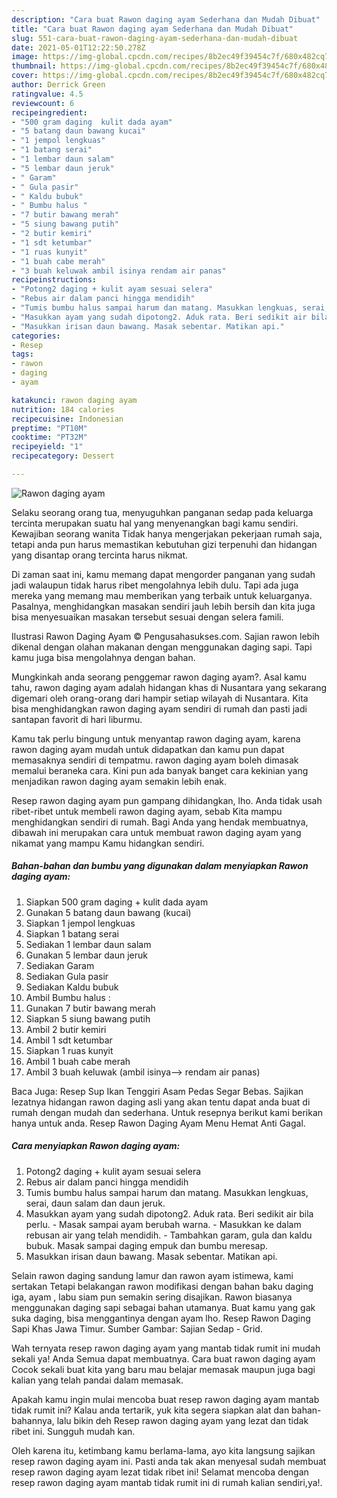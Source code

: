 ```yaml
---
description: "Cara buat Rawon daging ayam Sederhana dan Mudah Dibuat"
title: "Cara buat Rawon daging ayam Sederhana dan Mudah Dibuat"
slug: 551-cara-buat-rawon-daging-ayam-sederhana-dan-mudah-dibuat
date: 2021-05-01T12:22:50.278Z
image: https://img-global.cpcdn.com/recipes/8b2ec49f39454c7f/680x482cq70/rawon-daging-ayam-foto-resep-utama.jpg
thumbnail: https://img-global.cpcdn.com/recipes/8b2ec49f39454c7f/680x482cq70/rawon-daging-ayam-foto-resep-utama.jpg
cover: https://img-global.cpcdn.com/recipes/8b2ec49f39454c7f/680x482cq70/rawon-daging-ayam-foto-resep-utama.jpg
author: Derrick Green
ratingvalue: 4.5
reviewcount: 6
recipeingredient:
- "500 gram daging  kulit dada ayam"
- "5 batang daun bawang kucai"
- "1 jempol lengkuas"
- "1 batang serai"
- "1 lembar daun salam"
- "5 lembar daun jeruk"
- " Garam"
- " Gula pasir"
- " Kaldu bubuk"
- " Bumbu halus "
- "7 butir bawang merah"
- "5 siung bawang putih"
- "2 butir kemiri"
- "1 sdt ketumbar"
- "1 ruas kunyit"
- "1 buah cabe merah"
- "3 buah keluwak ambil isinya rendam air panas"
recipeinstructions:
- "Potong2 daging + kulit ayam sesuai selera"
- "Rebus air dalam panci hingga mendidih"
- "Tumis bumbu halus sampai harum dan matang. Masukkan lengkuas, serai, daun salam dan daun jeruk."
- "Masukkan ayam yang sudah dipotong2. Aduk rata. Beri sedikit air bila perlu. Masak sampai ayam berubah warna. Masukkan ke dalam rebusan air yang telah mendidih.  Tambahkan garam, gula dan kaldu bubuk. Masak sampai daging empuk dan bumbu meresap."
- "Masukkan irisan daun bawang. Masak sebentar. Matikan api."
categories:
- Resep
tags:
- rawon
- daging
- ayam

katakunci: rawon daging ayam 
nutrition: 184 calories
recipecuisine: Indonesian
preptime: "PT10M"
cooktime: "PT32M"
recipeyield: "1"
recipecategory: Dessert

---
```



![Rawon daging ayam](https://img-global.cpcdn.com/recipes/8b2ec49f39454c7f/680x482cq70/rawon-daging-ayam-foto-resep-utama.jpg)

Selaku seorang orang tua, menyuguhkan panganan sedap pada keluarga tercinta merupakan suatu hal yang menyenangkan bagi kamu sendiri. Kewajiban seorang  wanita Tidak hanya mengerjakan pekerjaan rumah saja, tetapi anda pun harus memastikan kebutuhan gizi terpenuhi dan hidangan yang disantap orang tercinta harus nikmat.

Di zaman  saat ini, kamu memang dapat mengorder panganan yang sudah jadi walaupun tidak harus ribet mengolahnya lebih dulu. Tapi ada juga mereka yang memang mau memberikan yang terbaik untuk keluarganya. Pasalnya, menghidangkan masakan sendiri jauh lebih bersih dan kita juga bisa menyesuaikan masakan tersebut sesuai dengan selera famili. 

Ilustrasi Rawon Daging Ayam © Pengusahasukses.com. Sajian rawon lebih dikenal dengan olahan makanan dengan menggunakan daging sapi. Tapi kamu juga bisa mengolahnya dengan bahan.

Mungkinkah anda seorang penggemar rawon daging ayam?. Asal kamu tahu, rawon daging ayam adalah hidangan khas di Nusantara yang sekarang digemari oleh orang-orang dari hampir setiap wilayah di Nusantara. Kita bisa menghidangkan rawon daging ayam sendiri di rumah dan pasti jadi santapan favorit di hari liburmu.

Kamu tak perlu bingung untuk menyantap rawon daging ayam, karena rawon daging ayam mudah untuk didapatkan dan kamu pun dapat memasaknya sendiri di tempatmu. rawon daging ayam boleh dimasak memalui beraneka cara. Kini pun ada banyak banget cara kekinian yang menjadikan rawon daging ayam semakin lebih enak.

Resep rawon daging ayam pun gampang dihidangkan, lho. Anda tidak usah ribet-ribet untuk membeli rawon daging ayam, sebab Kita mampu menghidangkan sendiri di rumah. Bagi Anda yang hendak membuatnya, dibawah ini merupakan cara untuk membuat rawon daging ayam yang nikamat yang mampu Kamu hidangkan sendiri.

<!--inarticleads1-->

##### Bahan-bahan dan bumbu yang digunakan dalam menyiapkan Rawon daging ayam:

1. Siapkan 500 gram daging + kulit dada ayam
1. Gunakan 5 batang daun bawang (kucai)
1. Siapkan 1 jempol lengkuas
1. Siapkan 1 batang serai
1. Sediakan 1 lembar daun salam
1. Gunakan 5 lembar daun jeruk
1. Sediakan  Garam
1. Sediakan  Gula pasir
1. Sediakan  Kaldu bubuk
1. Ambil  Bumbu halus :
1. Gunakan 7 butir bawang merah
1. Siapkan 5 siung bawang putih
1. Ambil 2 butir kemiri
1. Ambil 1 sdt ketumbar
1. Siapkan 1 ruas kunyit
1. Ambil 1 buah cabe merah
1. Ambil 3 buah keluwak (ambil isinya--&gt; rendam air panas)


Baca Juga: Resep Sup Ikan Tenggiri Asam Pedas Segar Bebas. Sajikan lezatnya hidangan rawon daging asli yang akan tentu dapat anda buat di rumah dengan mudah dan sederhana. Untuk resepnya berikut kami berikan hanya untuk anda. Resep Rawon Daging Ayam Menu Hemat Anti Gagal. 

<!--inarticleads2-->

##### Cara menyiapkan Rawon daging ayam:

1. Potong2 daging + kulit ayam sesuai selera
1. Rebus air dalam panci hingga mendidih
1. Tumis bumbu halus sampai harum dan matang. Masukkan lengkuas, serai, daun salam dan daun jeruk.
1. Masukkan ayam yang sudah dipotong2. Aduk rata. Beri sedikit air bila perlu. - Masak sampai ayam berubah warna. - Masukkan ke dalam rebusan air yang telah mendidih.  - Tambahkan garam, gula dan kaldu bubuk. Masak sampai daging empuk dan bumbu meresap.
1. Masukkan irisan daun bawang. Masak sebentar. Matikan api.


Selain rawon daging sandung lamur dan rawon ayam istimewa, kami sertakan Tetapi belakangan rawon modifikasi dengan bahan baku daging iga, ayam , labu siam pun semakin sering disajikan. Rawon biasanya menggunakan daging sapi sebagai bahan utamanya. Buat kamu yang gak suka daging, bisa menggantinya dengan ayam lho. Resep Rawon Daging Sapi Khas Jawa Timur. Sumber Gambar: Sajian Sedap - Grid. 

Wah ternyata resep rawon daging ayam yang mantab tidak rumit ini mudah sekali ya! Anda Semua dapat membuatnya. Cara buat rawon daging ayam Cocok sekali buat kita yang baru mau belajar memasak maupun juga bagi kalian yang telah pandai dalam memasak.

Apakah kamu ingin mulai mencoba buat resep rawon daging ayam mantab tidak rumit ini? Kalau anda tertarik, yuk kita segera siapkan alat dan bahan-bahannya, lalu bikin deh Resep rawon daging ayam yang lezat dan tidak ribet ini. Sungguh mudah kan. 

Oleh karena itu, ketimbang kamu berlama-lama, ayo kita langsung sajikan resep rawon daging ayam ini. Pasti anda tak akan menyesal sudah membuat resep rawon daging ayam lezat tidak ribet ini! Selamat mencoba dengan resep rawon daging ayam mantab tidak rumit ini di rumah kalian sendiri,ya!.

